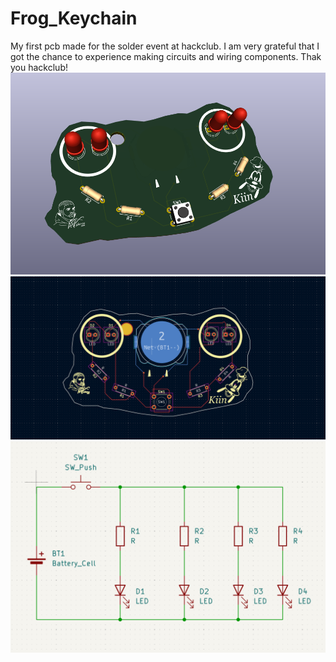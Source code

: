 # Frog_Keychain
My first pcb made  for the solder event at hackclub. I am very grateful that I got the chance to experience making circuits and wiring components. Thak you hackclub!
![PCB image](<Screenshot 2025-05-24 152243.png>)
![Schematic image](<Screenshot 2025-05-24 150715.png>) 
![3d view of image](<Screenshot 2025-05-24 150733.png>)
